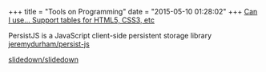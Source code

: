 +++
title = "Tools on Programming"
date = "2015-05-10 01:28:02"
+++
[Can I use... Support tables for HTML5, CSS3, etc](http://caniuse.com/)

PersistJS is a JavaScript client-side persistent storage library
[jeremydurham/persist-js](https://github.com/jeremydurham/persist-js)

[slidedown/slidedown](https://github.com/slidedown/slidedown)
